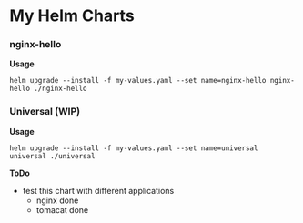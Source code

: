 # My Helm Charts

### nginx-hello
**Usage**
```
helm upgrade --install -f my-values.yaml --set name=nginx-hello nginx-hello ./nginx-hello
```

### Universal (WIP)
**Usage**
```
helm upgrade --install -f my-values.yaml --set name=universal universal ./universal
```
**ToDo**
- test this chart with different applications
  - nginx done
  - tomacat done
